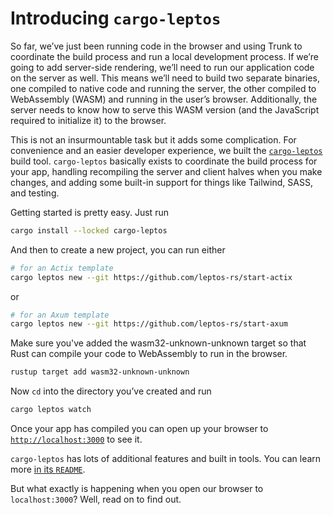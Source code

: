 # Introducing `cargo-leptos`

So far, we’ve just been running code in the browser and using Trunk to coordinate the build process and run a local development process. If we’re going to add server-side rendering, we’ll need to run our application code on the server as well. This means we’ll need to build two separate binaries, one compiled to native code and running the server, the other compiled to WebAssembly (WASM) and running in the user’s browser. Additionally, the server needs to know how to serve this WASM version (and the JavaScript required to initialize it) to the browser.

This is not an insurmountable task but it adds some complication. For convenience and an easier developer experience, we built the [`cargo-leptos`](https://github.com/leptos-rs/cargo-leptos) build tool. `cargo-leptos` basically exists to coordinate the build process for your app, handling recompiling the server and client halves when you make changes, and adding some built-in support for things like Tailwind, SASS, and testing.

Getting started is pretty easy. Just run

```bash
cargo install --locked cargo-leptos
```

And then to create a new project, you can run either

```bash
# for an Actix template
cargo leptos new --git https://github.com/leptos-rs/start-actix
```

or

```bash
# for an Axum template
cargo leptos new --git https://github.com/leptos-rs/start-axum
```

Make sure you've added the wasm32-unknown-unknown target so that Rust can compile your code to WebAssembly to run in the browser.
```bash
rustup target add wasm32-unknown-unknown
```

Now `cd` into the directory you’ve created and run

```bash
cargo leptos watch
```

Once your app has compiled you can open up your browser to [`http://localhost:3000`](http://localhost:3000) to see it.

`cargo-leptos` has lots of additional features and built in tools. You can learn more [in its `README`](https://github.com/leptos-rs/cargo-leptos/blob/main/README.md).

But what exactly is happening when you open our browser to `localhost:3000`? Well, read on to find out.
